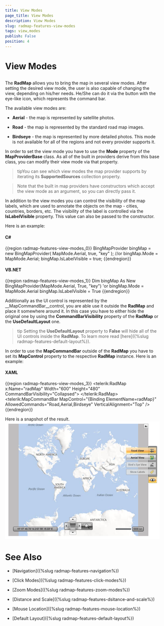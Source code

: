 ```yaml
---
title: View Modes
page_title: View Modes
description: View Modes
slug: radmap-features-view-modes
tags: view,modes
publish: False
position: 4
---
```


# View Modes



## 

The __RadMap__ allows you to bring the map in several view modes. After setting the desired view mode, the user is also capable of changing the view, depending on his/her needs. He/She can do it via the button with the eye-like icon, which represents the command bar.
        

The available view modes are:

* __Aerial__ - the map is represented by satellite photos.
          

* __Road__ - the map is represented by the standard road map images.
          

* __Birdseye__ - the map is represented by more detailed photos. This mode is not available for all of the regions and not every provider supports it.
          

In order to set the view mode you have to use the __Mode__ property of the __MapProviderBase__ class. As all of the built in providers derive from this base class, you can modify their view mode via that property.
        

>tipYou can see which view modes the map provider supports by iterating its __SupportedSources__ collection property.
          

>Note that the built in map providers have constructors which accept the view mode as an argument, so you can directly pass it.

In addition to the view modes you can control the visibility of the map labels, which are used to annotate the objects on the map - cities, countries, borders, etc. The visibility of the label is controlled via the __IsLabelVisible__ property. This value can also be passed to the constructor.
        

Here is an example:

#### __C#__

{{region radmap-features-view-modes_0}}
	BingMapProvider bingMap = new BingMapProvider( MapMode.Aerial, true, "key" );
	//or
	bingMap.Mode = MapMode.Aerial;
	bingMap.IsLabelVisible = true;
	{{endregion}}



#### __VB.NET__

{{region radmap-features-view-modes_1}}
	Dim bingMap As New BingMapProvider(MapMode.Aerial, True, "key")
	'or
	bingMap.Mode = MapMode.Aerial
	bingMap.IsLabelVisible = True
	{{endregion}}



Additionally as the UI control is represented by the __MapCommandBar__control, you are able use it outside the __RadMap__ and place it somewhere around it. In this case you have to either hide the original one by using the __CommandBarVisibility__ property of the __RadMap__ or the __UseDefaultLayout__ one.
        

>tip
          Setting the __UseDefaultLayout__ property to __False__ will hide all of the UI controls inside the __RadMap__. To learn more read [here]({%slug radmap-features-default-layout%}).
        

In order to use the __MapCommandBar__ outside of the __RadMap__ you have to 
          set its __MapControl__ property to the respective __RadMap__ instance. 
          Here is an example:
        

#### __XAML__

{{region radmap-features-view-modes_3}}
	<StackPanel x:Name="LayoutRoot"
	            Background="White"
	            Orientation="Horizontal">
	    <telerik:RadMap x:Name="radMap"
	                    Width="600"
	                    Height="480"
	                    CommandBarVisibility="Collapsed">
	    </telerik:RadMap>
	    <telerik:MapCommandBar MapControl="{Binding ElementName=radMap}"
	                            AllowedCommands="Road,Aerial,Birdseye"
	                            VerticalAlignment="Top" />
	</StackPanel>
	{{endregion}}



Here is a snapshot of the result.![](images/RadMap_Features_ViewModes_02.png)

# See Also

 * [Navigation]({%slug radmap-features-navigation%})

 * [Click Modes]({%slug radmap-features-click-modes%})

 * [Zoom Modes]({%slug radmap-features-zoom-modes%})

 * [Distance and Scale]({%slug radmap-features-dsitance-and-scale%})

 * [Mouse Location]({%slug radmap-features-mouse-location%})

 * [Default Layout]({%slug radmap-features-default-layout%})
